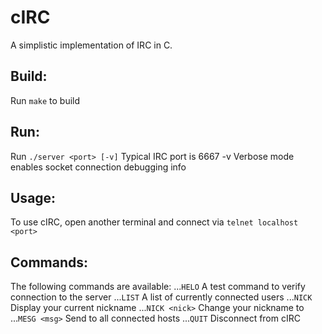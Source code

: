 # cIRC
A simplistic implementation of IRC in C.

## Build:
Run `make` to build

## Run:
Run `./server <port> [-v]`
	<port> 		Typical IRC port is 6667
	-v		Verbose mode enables socket connection debugging info

## Usage:
To use cIRC, open another terminal and connect via `telnet localhost <port>`

## Commands:
The following commands are available:
...`HELO`		A test command to verify connection to the server
...`LIST`		A list of currently connected users
...`NICK`		Display your current nickname
...`NICK <nick>`	Change your nickname to *<nick>*
...`MESG <msg>`		Send *<msg>* to all connected hosts
...`QUIT`		Disconnect from cIRC
